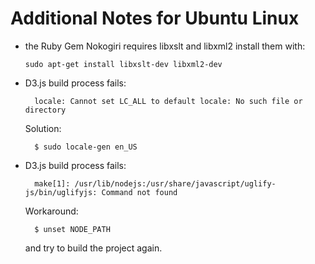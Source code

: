 # Additional Notes for Ubuntu Linux

- the Ruby Gem Nokogiri requires libxslt and libxml2
  install them with:

      sudo apt-get install libxslt-dev libxml2-dev

- D3.js build process fails:

        locale: Cannot set LC_ALL to default locale: No such file or directory

    Solution:

        $ sudo locale-gen en_US

- D3.js build process fails:

        make[1]: /usr/lib/nodejs:/usr/share/javascript/uglify-js/bin/uglifyjs: Command not found

    Workaround:

        $ unset NODE_PATH

    and try to build the project again.
